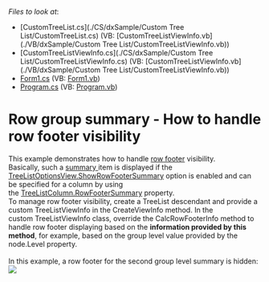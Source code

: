 <!-- default file list -->
*Files to look at*:

* [CustomTreeList.cs](./CS/dxSample/Custom Tree List/CustomTreeList.cs) (VB: [CustomTreeListViewInfo.vb](./VB/dxSample/Custom Tree List/CustomTreeListViewInfo.vb))
* [CustomTreeListViewInfo.cs](./CS/dxSample/Custom Tree List/CustomTreeListViewInfo.cs) (VB: [CustomTreeListViewInfo.vb](./VB/dxSample/Custom Tree List/CustomTreeListViewInfo.vb))
* [Form1.cs](./CS/dxSample/Form1.cs) (VB: [Form1.vb](./VB/dxSample/Form1.vb))
* [Program.cs](./CS/dxSample/Program.cs) (VB: [Program.vb](./VB/dxSample/Program.vb))
<!-- default file list end -->
# Row group summary - How to handle row footer visibility


This example demonstrates how to handle <a href="https://documentation.devexpress.com/#WindowsForms/CustomDocument1068">row footer</a> visibility.<br />Basically, such a <a href="https://documentation.devexpress.com/#WindowsForms/CustomDocument313">summary </a>item is displayed if the <a href="https://documentation.devexpress.com/WindowsForms/DevExpressXtraTreeListTreeListOptionsView_ShowRowFooterSummarytopic.aspx">TreeListOptionsView.ShowRowFooterSummary</a> option is enabled and can be specified for a column by using the <a href="https://documentation.devexpress.com/#WindowsForms/DevExpressXtraTreeListColumnsTreeListColumn_RowFooterSummarytopic">TreeListColumn.RowFooterSummary</a> property.<br />To manage row footer visibility, create a TreeList descendant and provide a custom TreeListViewInfo in the CreateViewInfo method. In the custom TreeListViewInfo class, override the CalcRowFooterInfo method to handle row footer displaying based on the <strong>information provided by this method</strong>, for example, based on the group level value provided by the node.Level property.<br /><br />In this example, a row footer for the second group level summary is hidden:<br /><img src="https://raw.githubusercontent.com/DevExpress-Examples/row-group-summary-how-to-handle-row-footer-visibility-t192034/17.2.3+/media/209f0d27-902d-11e4-80ba-00155d624807.png">

<br/>


